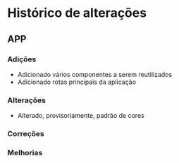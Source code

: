 # Histórico de alterações

## APP

### Adições

- Adicionado vários componentes a serem reutilizados
- Adicionado rotas principais da aplicação

### Alterações

- Alterado, provisoriamente, padrão de cores

### Correções

### Melhorias